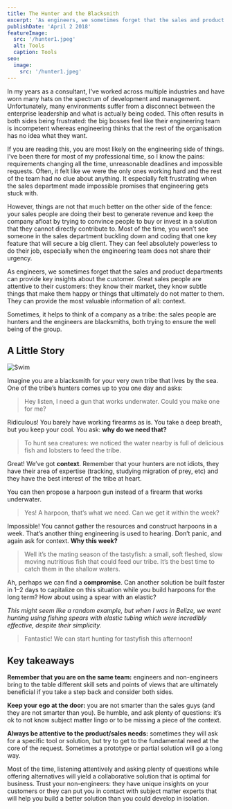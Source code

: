 ```yaml
---
title: The Hunter and the Blacksmith
excerpt: 'As engineers, we sometimes forget that the sales and product departments can provide key insights about the customer. Great sales people are attentive to their customers: they know their market, they know subtle things that make them happy or things that ultimately do not matter to them. They can provide the most valuable information of all: context.'
publishDate: 'April 2 2018'
featureImage:
  src: '/hunter1.jpeg'
  alt: Tools
  caption: Tools
seo:
  image:
    src: '/hunter1.jpeg'
---
```


In my years as a consultant, I’ve worked across multiple industries and have worn many hats on the spectrum of development and management. Unfortunately, many environments suffer from a disconnect between the enterprise leadership and what is actually being coded. This often results in both sides being frustrated: the big bosses feel like their engineering team is incompetent whereas engineering thinks that the rest of the organisation has no idea what they want.

If you are reading this, you are most likely on the engineering side of things. I’ve been there for most of my professional time, so I know the pains: requirements changing all the time, unreasonable deadlines and impossible requests. Often, it felt like we were the only ones working hard and the rest of the team had no clue about anything. It especially felt frustrating when the sales department made impossible promises that engineering gets stuck with.

However, things are not that much better on the other side of the fence: your sales people are doing their best to generate revenue and keep the company afloat by trying to convince people to buy or invest in a solution that they cannot directly contribute to. Most of the time, you won’t see someone in the sales department buckling down and coding that one key feature that will secure a big client. They can feel absolutely powerless to do their job, especially when the engineering team does not share their urgency.

As engineers, we sometimes forget that the sales and product departments can provide key insights about the customer. Great sales people are attentive to their customers: they know their market, they know subtle things that make them happy or things that ultimately do not matter to them. They can provide the most valuable information of all: context.

Sometimes, it helps to think of a company as a tribe: the sales people are hunters and the engineers are blacksmiths, both trying to ensure the well being of the group.

## A Little Story

![Swim](/hunter2.jpeg)

Imagine you are a blacksmith for your very own tribe that lives by the sea. One of the tribe’s hunters comes up to you one day and asks:

> Hey listen, I need a gun that works underwater. Could you make one for me?

Ridiculous! You barely have working firearms as is. You take a deep breath, but you keep your cool. You ask: **why do we need that?**

> To hunt sea creatures: we noticed the water nearby is full of delicious fish and lobsters to feed the tribe.

Great! We’ve got **context**. Remember that your hunters are not idiots, they have their area of expertise (tracking, studying migration of prey, etc) and they have the best interest of the tribe at heart.

You can then propose a harpoon gun instead of a firearm that works underwater.

> Yes! A harpoon, that’s what we need. Can we get it within the week?

Impossible! You cannot gather the resources and construct harpoons in a week. That’s another thing engineering is used to hearing. Don’t panic, and again ask for context. **Why this week?**

> Well it’s the mating season of the tastyfish: a small, soft fleshed, slow moving nutritious fish that could feed our tribe. It’s the best time to catch them in the shallow waters.

Ah, perhaps we can find a **compromise**. Can another solution be built faster in 1–2 days to capitalize on this situation while you build harpoons for the long term? How about using a spear with an elastic?

_This might seem like a random example, but when I was in Belize, we went hunting using fishing spears with elastic tubing which were incredibly effective, despite their simplicity._

> Fantastic! We can start hunting for tastyfish this afternoon!

## Key takeaways

**Remember that you are on the same team:** engineers and non-engineers bring to the table different skill sets and points of views that are ultimately beneficial if you take a step back and consider both sides.

**Keep your ego at the door:** you are not smarter than the sales guys (and they are not smarter than you). Be humble, and ask plenty of questions: it’s ok to not know subject matter lingo or to be missing a piece of the context.

**Always be attentive to the product/sales needs:** sometimes they will ask for a specific tool or solution, but try to get to the fundamental need at the core of the request. Sometimes a prototype or partial solution will go a long way.

Most of the time, listening attentively and asking plenty of questions while offering alternatives will yield a collaborative solution that is optimal for business. Trust your non-engineers: they have unique insights on your customers or they can put you in contact with subject matter experts that will help you build a better solution than you could develop in isolation.
